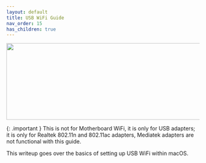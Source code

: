 ```yaml
---
layout: default
title: USB WiFi Guide
nav_order: 15
has_children: true
---
```


<p align="center">
  <img width="650" height="200" src="../../../assets/USBWiFiHeader.png">
</p>

{: .important }
This is not for Motherboard WiFi, it is only for USB adapters; it is only for Realtek 802.11n and 802.11ac adapters, Mediatek adapters are not functional with this guide.

This writeup goes over the basics of setting up USB WiFi within macOS.